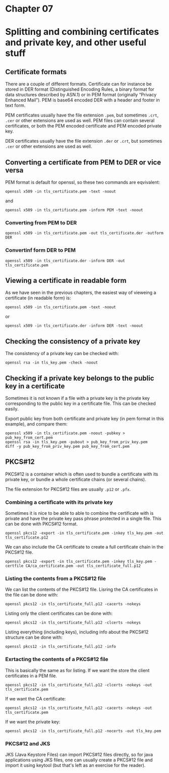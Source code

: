 # Chapter 07

# Splitting and combining certificates and private key, and other useful stuff

## Certificate formats

There are a couple of different formats. Certificate can for instance be stored in DER format (Distinguished Encoding Rules, a binary format for data structures described by ASN.1) or in PEM format (originally “Privacy Enhanced Mail”). PEM is base64 encoded DER with a header and footer in text form.

PEM certificates usually have the file extension `.pem`, but sometimes `.crt`, `.cer` or other extensions are used as well. PEM files can contain several certificates, or both the PEM encoded certificate and PEM encoded private key.

DER certificates usually have the file extension `.der` or `.crt`, but sometimes `.cer` or other extensions are used as well.

## Converting a certificate from PEM to DER or vice versa

PEM format is default for openssl, so these two commands are eqvivalent:

`openssl x509 -in tls_certificate.pem -text -noout`

and

`openssl x509 -in tls_certificate.pem -inform PEM -text -noout`

### Converting from PEM to DER

`openssl x509 -in tls_certificate.pem -out tls_certificate.der -outform DER`

### Convertinf form DER to PEM

`openssl x509 -in tls_certificate.der -inform DER -out tls_certificate.pem`

## Viewing a certificate in readable form

As we have seen in the previous chapters, the easiest way of vieweing a certificate (in readable form) is:

`openssl x509 -in tls_certificate.pem -text -noout`

or

`openssl x509 -in tls_certificate.der -inform DER -text -noout`

## Checking the consistency of a private key

The consistency of a private key can be checked with:

`openssl rsa -in tls_key.pem -check -noout`

## Checking if a private key belongs to the public key in a certificate

Sometimes it is not known if a file with a private key is the private key corresponding to the public key in a certificate file. This can be checked easily.

Export public key from both certificate and private key (in pem format in this example), and compare them:

```shell
openssl x509 -in tls_certificate.pem -noout -pubkey > pub_key_from_cert.pem
openssl rsa -in tls_key.pem -pubout > pub_key_from_priv_key.pem
diff -y pub_key_from_priv_key.pem pub_key_from_cert.pem
```

## PKCS#12

PKCS#12 is a container which is often used to bundle a certificate with its private key, or bundle a whole certificate chains (or several chains).

The file extension for PKCS#12 files are usually `.p12` or `.pfx`.

### Combining a certificate with its private key

Sometimes it is nice to be able to able to combine the certificate with is private and have the private key pass phrase protected in a single file. This can be done with PKCS#12 format.

`openssl pkcs12 -export -in tls_certificate.pem -inkey tls_key.pem -out tls_certificate.p12`

We can also include the CA certificate to create a full certificate chain in the PKCS#12 file.

`openssl pkcs12 -export -in tls_certificate.pem -inkey tls_key.pem -certfile CA/ca_certificate.pem -out tls_certificate_full.p12`

### Listing the contents from a PKCS#12 file

We can list the contents of the PKCS#12 file. Lisring the CA certificates in the file can be done with:

`openssl pkcs12 -in tls_certificate_full.p12 -cacerts -nokeys`

Listing only the client certificates can be done with:

`openssl pkcs12 -in tls_certificate_full.p12 -clcerts -nokeys`

Listing everything (including keys), including info about the PKCS#12 structure can be done with:

`openssl pkcs12 -in tls_certificate_full.p12 -info`

### Exrtacting the contents of a PKCS#12 file

This is basically the same as for listing. If we want the store the client certificates in a PEM file.

`openssl pkcs12 -in tls_certificate_full.p12 -clcerts -nokeys -out tls_certificate.pem`

If we want the CA certificate:

`openssl pkcs12 -in tls_certificate_full.p12 -cacerts -nokeys -out tls_certificate.pem`

If we want the private key:

`openssl pkcs12 -in tls_certificate_full.p12 -nocerts -out tls_key.pem`

### PKCS#12 and JKS

JKS (Java Keystore Files) can import PKCS#12 files directly, so for java applications using JKS files, one can usually create a PKCS#12 file and import it using keytool (but that's left as an exercise for the reader).
